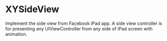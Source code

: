 XYSideView
==========

Implement the side view from Facebook iPad app. A side view controller is for presenting any UIViewController from any side of iPad screen with animation.